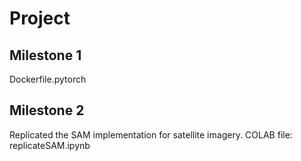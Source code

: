 # Project 
## Milestone 1
Dockerfile.pytorch
## Milestone 2
Replicated the SAM implementation for satellite imagery.
COLAB file: replicateSAM.ipynb